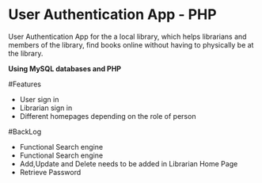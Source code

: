# User Authentication App - PHP

<p>
User Authentication App for the a local library, which helps librarians and members of the library, find books online without having to physically be at the library.
</p>

<b>Using MySQL databases and PHP</b>


#Features
<ul>
  <li>User sign in</li>
  <li>Librarian sign in</li>
   <li>Different homepages depending on the role of person</li>
</ul>


#BackLog
<ul>
  <li>Functional Search engine</li>
  <li>Functional Search engine</li>
  <li>Add,Update and Delete needs to be added in Librarian Home Page</li>
  <li>Retrieve Password</li>
</ul>

